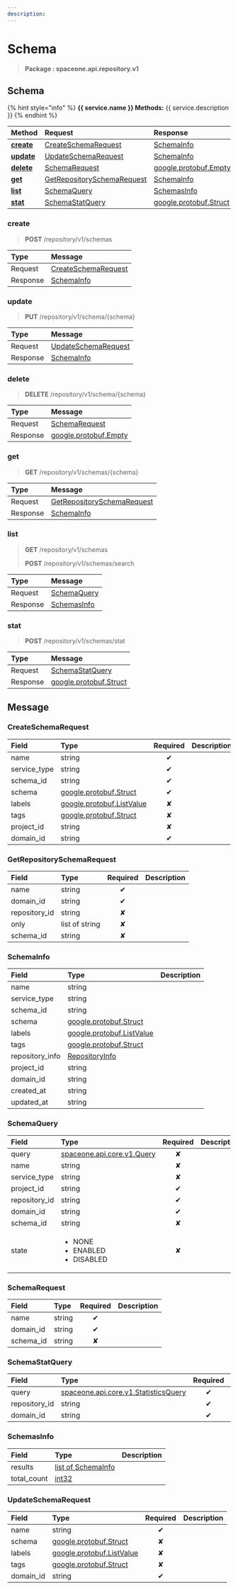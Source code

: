 ```yaml
---
description:  
---
```

# Schema

>  **Package : spaceone.api.repository.v1**

## Schema

{% hint style="info" %}
**{{ service.name }} Methods:**
{{ service.description }}
{%  endhint %}


| Method | Request | Response |
| :----- | :-------- | :-------- |
| [**create**](schema.md#create)|   [CreateSchemaRequest](schema.md#createschemarequest) |   [SchemaInfo](schema.md#schemainfo) |
| [**update**](schema.md#update)|   [UpdateSchemaRequest](schema.md#updateschemarequest) |   [SchemaInfo](schema.md#schemainfo) |
| [**delete**](schema.md#delete)|   [SchemaRequest](schema.md#schemarequest) |  [google.protobuf.Empty](https://github.com/protocolbuffers/protobuf/blob/master/src/google/protobuf/empty.proto)|
| [**get**](schema.md#get)|   [GetRepositorySchemaRequest](schema.md#getrepositoryschemarequest) |   [SchemaInfo](schema.md#schemainfo) |
| [**list**](schema.md#list)|   [SchemaQuery](schema.md#schemaquery) |   [SchemasInfo](schema.md#schemasinfo) |
| [**stat**](schema.md#stat)|   [SchemaStatQuery](schema.md#schemastatquery) |  [google.protobuf.Struct](https://github.com/protocolbuffers/protobuf/blob/master/src/google/protobuf/struct.proto)| 
 

 
### create
> **POST** /repository/v1/schemas
>


| Type | Message |
| :--- | :--- |
| Request | [CreateSchemaRequest](schema.md#createschemarequest) |
| Response |  [SchemaInfo](schema.md#schemainfo)  |
 
 

 
### update
> **PUT** /repository/v1/schema/{schema}
>


| Type | Message |
| :--- | :--- |
| Request | [UpdateSchemaRequest](schema.md#updateschemarequest) |
| Response |  [SchemaInfo](schema.md#schemainfo)  |
 
 

 
### delete
> **DELETE** /repository/v1/schema/{schema}
>


| Type | Message |
| :--- | :--- |
| Request | [SchemaRequest](schema.md#schemarequest) |
| Response | [google.protobuf.Empty](https://github.com/protocolbuffers/protobuf/blob/master/src/google/protobuf/empty.proto) |
 
 

 
### get
> **GET** /repository/v1/schemas/{schema}
>


| Type | Message |
| :--- | :--- |
| Request | [GetRepositorySchemaRequest](schema.md#getrepositoryschemarequest) |
| Response |  [SchemaInfo](schema.md#schemainfo)  |
 
 

 
### list
> **GET** /repository/v1/schemas
>
> **POST** /repository/v1/schemas/search



| Type | Message |
| :--- | :--- |
| Request | [SchemaQuery](schema.md#schemaquery) |
| Response |  [SchemasInfo](schema.md#schemasinfo)  |
 
 

 
### stat
> **POST** /repository/v1/schemas/stat
>


| Type | Message |
| :--- | :--- |
| Request | [SchemaStatQuery](schema.md#schemastatquery) |
| Response | [google.protobuf.Struct](https://github.com/protocolbuffers/protobuf/blob/master/src/google/protobuf/struct.proto) |


## 

## Message

### CreateSchemaRequest
| Field | Type | Required | Description |
| :--- | :--- | :---: | :--- |
| name |string|✔| |
| service_type |string|✔| |
| schema_id |string|✔| |
| schema |[google.protobuf.Struct](https://github.com/protocolbuffers/protobuf/blob/master/src/google/protobuf/struct.proto)|✔| |
| labels |[google.protobuf.ListValue](https://developers.google.com/protocol-buffers/docs/reference/overview)|✘| |
| tags |[google.protobuf.Struct](https://github.com/protocolbuffers/protobuf/blob/master/src/google/protobuf/struct.proto)|✘| |
| project_id |string|✘| |
| domain_id |string|✔| |

### GetRepositorySchemaRequest
| Field | Type | Required | Description |
| :--- | :--- | :---: | :--- |
| name |string|✔| |
| domain_id |string|✔| |
| repository_id |string|✘| |
| only |list of string|✘| |
| schema_id |string|✘| |

### SchemaInfo
| Field | Type |  Description |
| :--- | :--- | :--- |
| name |string | |
| service_type |string | |
| schema_id |string | |
| schema |[google.protobuf.Struct](https://github.com/protocolbuffers/protobuf/blob/master/src/google/protobuf/struct.proto) | |
| labels |[google.protobuf.ListValue](https://developers.google.com/protocol-buffers/docs/reference/overview) | |
| tags |[google.protobuf.Struct](https://github.com/protocolbuffers/protobuf/blob/master/src/google/protobuf/struct.proto) | |
| repository_info |[RepositoryInfo](schema.md#repositoryinfo) | |
| project_id |string | |
| domain_id |string | |
| created_at |string | |
| updated_at |string | |

### SchemaQuery
<table>
  <thead>
    <tr>
      <th style="text-align:left; width:100px;">Field</th>
      <th style="text-align:left">Type</th>
      <th style="text-align:center">Required</th>
      <th style="text-align:left">Description</th>
    </tr>
  </thead>
  <tbody>
    <tr>
      <td style="text-align:left; width:100px;">query</td>
      <td style="text-align:left"><a href="https://spaceone-dev.gitbook.io/api-reference/common-v1/search-query">spaceone.api.core.v1.Query</a></td>
<td style="text-align:center">✘</td>
<td style="text-align:left"></td>
   </tr>
    <tr>
      <td style="text-align:left; width:100px;">name</td>
      <td style="text-align:left">string</td>
<td style="text-align:center">✘</td>
<td style="text-align:left"></td>
   </tr>
    <tr>
      <td style="text-align:left; width:100px;">service_type</td>
      <td style="text-align:left">string</td>
<td style="text-align:center">✘</td>
<td style="text-align:left"></td>
   </tr>
    <tr>
      <td style="text-align:left; width:100px;">project_id</td>
      <td style="text-align:left">string</td>
<td style="text-align:center">✔</td>
<td style="text-align:left"></td>
   </tr>
    <tr>
      <td style="text-align:left; width:100px;">repository_id</td>
      <td style="text-align:left">string</td>
<td style="text-align:center">✔</td>
<td style="text-align:left"></td>
   </tr>
    <tr>
      <td style="text-align:left; width:100px;">domain_id</td>
      <td style="text-align:left">string</td>
<td style="text-align:center">✔</td>
<td style="text-align:left"></td>
   </tr>
    <tr>
      <td style="text-align:left; width:100px;">schema_id</td>
      <td style="text-align:left">string</td>
<td style="text-align:center">✘</td>
<td style="text-align:left"></td>
   </tr>
    <tr>
      <td style="text-align:left; width:100px;">state</td>
      <td style="text-align:left"><ul>
          	<li>NONE</li>
          	<li>ENABLED</li>
          	<li>DISABLED</li>
        </ul></td>
<td style="text-align:center">✘</td>
<td style="text-align:left"></td>
   </tr>
  </tbody>
</table>



### SchemaRequest
| Field | Type | Required | Description |
| :--- | :--- | :---: | :--- |
| name |string|✔| |
| domain_id |string|✔| |
| schema_id |string|✘| |

### SchemaStatQuery
| Field | Type | Required | Description |
| :--- | :--- | :---: | :--- |
| query |[spaceone.api.core.v1.StatisticsQuery](https://spaceone-dev.gitbook.io/api-reference/common-v1/statistics-query)|✔| |
| repository_id |string|✔| |
| domain_id |string|✔| |

### SchemasInfo
| Field | Type |  Description |
| :--- | :--- | :--- |
| results |[list of SchemaInfo](schema.md#schemainfo) | |
| total_count |[int32](https://github.com/protocolbuffers/protobuf/blob/master/src/google/protobuf/type.proto) | |

### UpdateSchemaRequest
| Field | Type | Required | Description |
| :--- | :--- | :---: | :--- |
| name |string|✔| |
| schema |[google.protobuf.Struct](https://github.com/protocolbuffers/protobuf/blob/master/src/google/protobuf/struct.proto)|✘| |
| labels |[google.protobuf.ListValue](https://developers.google.com/protocol-buffers/docs/reference/overview)|✘| |
| tags |[google.protobuf.Struct](https://github.com/protocolbuffers/protobuf/blob/master/src/google/protobuf/struct.proto)|✘| |
| domain_id |string|✔| |
